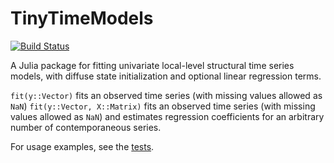 # TinyTimeModels

[![Build Status](https://travis-ci.org/GordStephen/TinyTimeModels.jl.svg?branch=master)](https://travis-ci.org/GordStephen/TinyTimeModels.jl)

A Julia package for fitting univariate local-level structural time series models, with diffuse state initialization and optional linear regression terms.

`fit(y::Vector)` fits an observed time series (with missing values allowed as `NaN`)
`fit(y::Vector, X::Matrix)` fits an observed time series (with missing values allowed as `NaN`) and estimates regression coefficients for an arbitrary number of contemporaneous series.

For usage examples, see the [tests](https://github.com/GordStephen/TinyTimeModels.jl/blob/master/test/runtests.jl).
